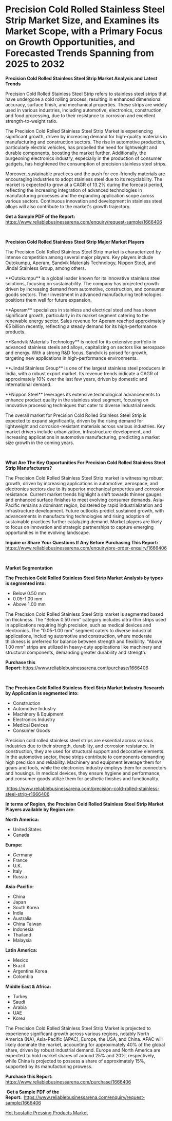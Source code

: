 <p><h1>Precision Cold Rolled Stainless Steel Strip Market Size, and Examines its Market Scope, with a Primary Focus on Growth Opportunities, and Forecasted Trends Spanning from 2025 to 2032</h1></p><p><strong>Precision Cold Rolled Stainless Steel Strip Market Analysis and Latest Trends</strong></p>
<p><p>Precision Cold Rolled Stainless Steel Strip refers to stainless steel strips that have undergone a cold rolling process, resulting in enhanced dimensional accuracy, surface finish, and mechanical properties. These strips are widely used in various industries, including automotive, electronics, construction, and food processing, due to their resistance to corrosion and excellent strength-to-weight ratio.</p><p>The Precision Cold Rolled Stainless Steel Strip Market is experiencing significant growth, driven by increasing demand for high-quality materials in manufacturing and construction sectors. The rise in automotive production, particularly electric vehicles, has propelled the need for lightweight and durable components, boosting the market further. Additionally, the burgeoning electronics industry, especially in the production of consumer gadgets, has heightened the consumption of precision stainless steel strips.</p><p>Moreover, sustainable practices and the push for eco-friendly materials are encouraging industries to adopt stainless steel due to its recyclability. The market is expected to grow at a CAGR of 13.2% during the forecast period, reflecting the increasing integration of advanced technologies in manufacturing processes and the expanding application scope across various sectors. Continuous innovation and development in stainless steel alloys will also contribute to the market's growth trajectory.</p></p>
<p><strong>Get a Sample PDF of the Report:&nbsp;</strong> <a href="https://www.reliablebusinessarena.com/enquiry/request-sample/1666406?utm_campaign=1841&utm_medium=2&utm_source=Github&utm_content=ia&utm_term=02022025&utm_id=precision-cold-rolled-stainless-steel-strip">https://www.reliablebusinessarena.com/enquiry/request-sample/1666406</a></p>
<p>&nbsp;</p>
<p><strong>Precision Cold Rolled Stainless Steel Strip Major Market Players</strong></p>
<p><p>The Precision Cold Rolled Stainless Steel Strip market is characterized by intense competition among several major players. Key players include Outokumpu, Aperam, Sandvik Materials Technology, Nippon Steel, and Jindal Stainless Group, among others. </p><p>**Outokumpu** is a global leader known for its innovative stainless steel solutions, focusing on sustainability. The company has projected growth driven by increasing demand from automotive, construction, and consumer goods sectors. Their investment in advanced manufacturing technologies positions them well for future expansion.</p><p>**Aperam** specializes in stainless and electrical steel and has shown significant growth, particularly in its market segment catering to the renewable energy sector. Sales revenue for Aperam reached approximately €5 billion recently, reflecting a steady demand for its high-performance products.</p><p>**Sandvik Materials Technology** is noted for its extensive portfolio in advanced stainless steels and alloys, capitalizing on sectors like aerospace and energy. With a strong R&D focus, Sandvik is poised for growth, targeting new applications in high-performance environments.</p><p>**Jindal Stainless Group** is one of the largest stainless steel producers in India, with a robust export market. Its revenue trends indicate a CAGR of approximately 10% over the last few years, driven by domestic and international demand.</p><p>**Nippon Steel** leverages its extensive technological advancements to enhance product quality in the stainless steel segment, focusing on innovative processing techniques that cater to diverse industrial needs.</p><p>The overall market for Precision Cold Rolled Stainless Steel Strip is expected to expand significantly, driven by the rising demand for lightweight and corrosion-resistant materials across various industries. Key market drivers include urbanization, infrastructure development, and increasing applications in automotive manufacturing, predicting a market size growth in the coming years.</p></p>
<p>&nbsp;</p>
<p><strong>What Are The Key Opportunities For Precision Cold Rolled Stainless Steel Strip Manufacturers?</strong></p>
<p><p>The Precision Cold Rolled Stainless Steel Strip market is witnessing robust growth, driven by increasing applications in automotive, aerospace, and electronics sectors due to its superior mechanical properties and corrosion resistance. Current market trends highlight a shift towards thinner gauges and enhanced surface finishes to meet evolving consumer demands. Asia-Pacific remains a dominant region, bolstered by rapid industrialization and infrastructure development. Future outlooks predict sustained growth, with advancements in manufacturing technologies and rising adoption of sustainable practices further catalyzing demand. Market players are likely to focus on innovation and strategic partnerships to capture emerging opportunities in the evolving landscape.</p></p>
<p><strong>Inquire or Share Your Questions If Any Before Purchasing This Report:</strong> <a href="https://www.reliablebusinessarena.com/enquiry/pre-order-enquiry/1666406?utm_campaign=1841&utm_medium=2&utm_source=Github&utm_content=ia&utm_term=02022025&utm_id=precision-cold-rolled-stainless-steel-strip">https://www.reliablebusinessarena.com/enquiry/pre-order-enquiry/1666406</a></p>
<p>&nbsp;</p>
<p><strong>Market Segmentation</strong></p>
<p><strong>The Precision Cold Rolled Stainless Steel Strip Market Analysis by types is segmented into:</strong></p>
<p><ul><li>Below 0.50 mm</li><li>0.05-1.00 mm</li><li>Above 1.00 mm</li></ul></p>
<p><p>The Precision Cold Rolled Stainless Steel Strip market is segmented based on thickness. The "Below 0.50 mm" category includes ultra-thin strips used in applications requiring high precision, such as medical devices and electronics. The "0.05-1.00 mm" segment caters to diverse industrial applications, including automotive and construction, where moderate thickness is preferred for balance between strength and flexibility. "Above 1.00 mm" strips are utilized in heavy-duty applications like machinery and structural components, demanding greater durability and strength.</p></p>
<p><strong>Purchase this Report:&nbsp;</strong><a href="https://www.reliablebusinessarena.com/purchase/1666406?utm_campaign=1841&utm_medium=2&utm_source=Github&utm_content=ia&utm_term=02022025&utm_id=precision-cold-rolled-stainless-steel-strip">https://www.reliablebusinessarena.com/purchase/1666406</a></p>
<p>&nbsp;</p>
<p><strong>The Precision Cold Rolled Stainless Steel Strip Market Industry Research by Application is segmented into:</strong></p>
<p><ul><li>Construction</li><li>Automotive Industry</li><li>Machinery & Equipment</li><li>Electronics Industry</li><li>Medical Devices</li><li>Consumer Goods</li></ul></p>
<p><p>Precision cold rolled stainless steel strips are essential across various industries due to their strength, durability, and corrosion resistance. In construction, they are used for structural support and decorative elements. In the automotive sector, these strips contribute to components demanding high precision and reliability. Machinery and equipment leverage them for gears and tools, while the electronics industry employs them for connectors and housings. In medical devices, they ensure hygiene and performance, and consumer goods utilize them for aesthetic finishes and functionality.</p></p>
<p><a href="https://www.reliablebusinessarena.com/precision-cold-rolled-stainless-steel-strip-r1666406?utm_campaign=1841&utm_medium=2&utm_source=Github&utm_content=ia&utm_term=02022025&utm_id=precision-cold-rolled-stainless-steel-strip">&nbsp;https://www.reliablebusinessarena.com/precision-cold-rolled-stainless-steel-strip-r1666406</a></p>
<p><strong>In terms of Region, the Precision Cold Rolled Stainless Steel Strip Market Players available by Region are:</strong></p>
<p>
    <p> <strong> North America: </strong>
        <ul>
            <li>United States</li>
            <li>Canada</li>
        </ul>
        </p> 
    <p> <strong> Europe: </strong>
        <ul>
            <li>Germany</li>
            <li>France</li>
            <li>U.K.</li>
            <li>Italy</li>
            <li>Russia</li>
        </ul>
        </p> 
    <p> <strong> Asia-Pacific: </strong>
        <ul>
            <li>China</li>
            <li>Japan</li>
            <li>South Korea</li>
            <li>India</li>
            <li>Australia</li>
            <li>China Taiwan</li>
            <li>Indonesia</li>
            <li>Thailand</li>
            <li>Malaysia</li>
        </ul>
        </p> 
    <p> <strong> Latin America: </strong>
        <ul>
            <li>Mexico</li>
            <li>Brazil</li>
            <li>Argentina Korea</li>
            <li>Colombia</li>
        </ul>
        </p> 
    <p> <strong> Middle East & Africa: </strong>
        <ul>
            <li>Turkey</li>
            <li>Saudi</li>
            <li>Arabia</li>
            <li>UAE</li>
            <li>Korea</li>
        </ul>
    </p>
    </p>
<p><p>The Precision Cold Rolled Stainless Steel Strip Market is projected to experience significant growth across various regions, notably North America (NA), Asia-Pacific (APAC), Europe, the USA, and China. APAC will likely dominate the market, accounting for approximately 40% of the global share, driven by robust industrial demand. Europe and North America are expected to hold market shares of around 25% and 20%, respectively, while China is projected to possess a share of approximately 15%, supported by its manufacturing prowess.</p></p>
<p><strong>Purchase this Report: </strong><a href="https://www.reliablebusinessarena.com/purchase/1666406?utm_campaign=1841&utm_medium=2&utm_source=Github&utm_content=ia&utm_term=02022025&utm_id=precision-cold-rolled-stainless-steel-strip">https://www.reliablebusinessarena.com/purchase/1666406</a></p>
<p>&nbsp;<strong>Get a Sample PDF of the Report:&nbsp;&nbsp;</strong><a href="https://www.reliablebusinessarena.com/enquiry/request-sample/1666406?utm_campaign=1841&utm_medium=2&utm_source=Github&utm_content=ia&utm_term=02022025&utm_id=precision-cold-rolled-stainless-steel-strip">https://www.reliablebusinessarena.com/enquiry/request-sample/1666406</a></p>
<p><strong></strong></p>
<p><p><a href="https://github.com/julyju69/Market-Research-Report-List-5/blob/main/hot-isostatic-pressing-products-market.md?utm_campaign=1841&utm_medium=2&utm_source=Github&utm_content=ia&utm_term=02022025&utm_id=precision-cold-rolled-stainless-steel-strip">Hot Isostatic Pressing Products Market</a></p></p>